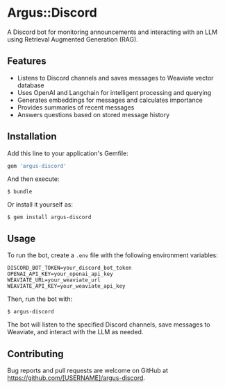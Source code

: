 # Argus::Discord

A Discord bot for monitoring announcements and interacting with an LLM using Retrieval Augmented Generation (RAG).

## Features

- Listens to Discord channels and saves messages to Weaviate vector database
- Uses OpenAI and Langchain for intelligent processing and querying
- Generates embeddings for messages and calculates importance
- Provides summaries of recent messages
- Answers questions based on stored message history

## Installation

Add this line to your application's Gemfile:

```ruby
gem 'argus-discord'
```

And then execute:

```
$ bundle
```

Or install it yourself as:

```
$ gem install argus-discord
```

## Usage

To run the bot, create a `.env` file with the following environment variables:

```plaintext
DISCORD_BOT_TOKEN=your_discord_bot_token
OPENAI_API_KEY=your_openai_api_key
WEAVIATE_URL=your_weaviate_url
WEAVIATE_API_KEY=your_weaviate_api_key
```

Then, run the bot with:

```
$ argus-discord
```

The bot will listen to the specified Discord channels, save messages to Weaviate, and interact with the LLM as needed.

## Contributing

Bug reports and pull requests are welcome on GitHub at https://github.com/[USERNAME]/argus-discord.